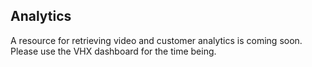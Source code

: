 <!-- ___ANALYTICS____________________________ -->
<h2 class="is-api head-3 margin-top-large margin-bottom-medium" id="analytics">Analytics</h2>

<section class="text-2 contain">
  <p>A resource for retrieving video and customer analytics is coming soon. Please use the VHX dashboard for the time being.</p>
</section>

<br>
<br>
<br>
<br>
<br>
<br>
<br>
<br>
<br>
<br>
<br>
